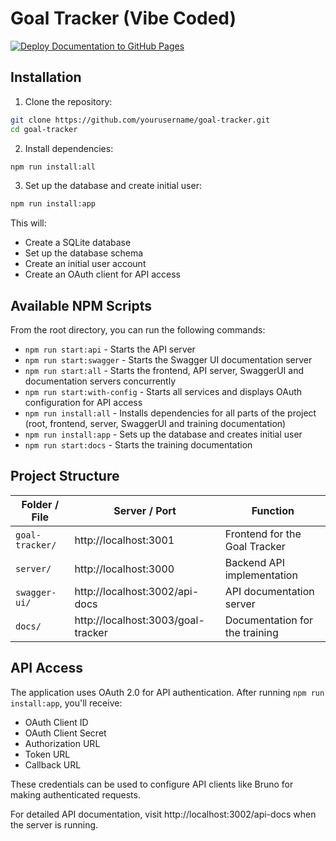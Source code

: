 # Goal Tracker (Vibe Coded)

[![Deploy Documentation to GitHub Pages](https://github.com/joelgrimberg/goal-tracker/actions/workflows/deployDocumentation.yml/badge.svg?branch=main)](https://github.com/joelgrimberg/goal-tracker/actions/workflows/deployDocumentation.yml)

## Installation

1. Clone the repository:
```bash
git clone https://github.com/yourusername/goal-tracker.git
cd goal-tracker
```

2. Install dependencies:
```bash
npm run install:all
```

3. Set up the database and create initial user:
```bash
npm run install:app
```
This will:
- Create a SQLite database
- Set up the database schema
- Create an initial user account
- Create an OAuth client for API access

## Available NPM Scripts

From the root directory, you can run the following commands:

- `npm run start:api` - Starts the API server
- `npm run start:swagger` - Starts the Swagger UI documentation server
- `npm run start:all` - Starts the frontend, API server, SwaggerUI and
  documentation servers concurrently
- `npm run start:with-config` - Starts all services and displays OAuth configuration for API access
- `npm run install:all` - Installs dependencies for all parts of the project
  (root, frontend, server, SwaggerUI and training documentation)
- `npm run install:app` - Sets up the database and creates initial user
- `npm run start:docs` - Starts the training documentation

## Project Structure

| Folder / File   | Server / Port                      | Function                       |
| --------------- | ---------------------------------- | ------------------------------ |
| `goal-tracker/` | http://localhost:3001              | Frontend for the Goal Tracker  |
| `server/`       | http://localhost:3000              | Backend API implementation     |
| `swagger-ui/`   | http://localhost:3002/api-docs     | API documentation server       |
| `docs/`         | http://localhost:3003/goal-tracker | Documentation for the training |

## API Access

The application uses OAuth 2.0 for API authentication. After running `npm run install:app`, you'll receive:
- OAuth Client ID
- OAuth Client Secret
- Authorization URL
- Token URL
- Callback URL

These credentials can be used to configure API clients like Bruno for making authenticated requests.

For detailed API documentation, visit http://localhost:3002/api-docs when the server is running.

